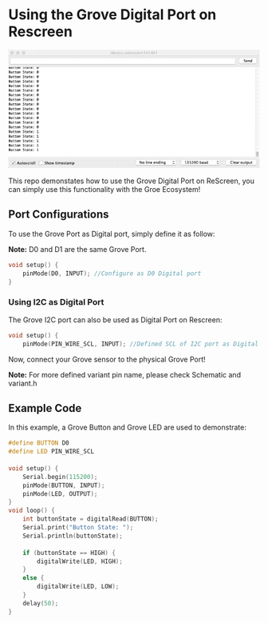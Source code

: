 # Using the Grove Digital Port on Rescreen

<div align=center><img src="https://raw.githubusercontent.com/ansonhe97/rawimages/master/img/2019-12-12%2014-55-44.2019-12-12%2014_56_10.gif"/></div>

This repo demonstates how to use the Grove Digital Port on ReScreen, you can simply use this functionality with the Groe Ecosystem!

## Port Configurations

To use the Grove Port as Digital port, simply define it as follow:

**Note:** D0 and D1 are the same Grove Port.

```cpp
void setup() {
    pinMode(D0, INPUT); //Configure as D0 Digital port
}
```

### Using I2C as Digital Port

The Grove I2C port can also be used as Digital Port on Rescreen:

```cpp
void setup() {
    pinMode(PIN_WIRE_SCL, INPUT); //Defined SCL of I2C port as Digital Input
```

Now, connect your Grove sensor to the physical Grove Port!

**Note:** For more defined variant pin name, please check Schematic and variant.h

## Example Code

In this example, a Grove Button and Grove LED are used to demonstrate:

```cpp
#define BUTTON D0
#define LED PIN_WIRE_SCL

void setup() {
    Serial.begin(115200);
    pinMode(BUTTON, INPUT);
    pinMode(LED, OUTPUT);
}
void loop() {
    int buttonState = digitalRead(BUTTON);
    Serial.print("Button State: ");
    Serial.println(buttonState);

    if (buttonState == HIGH) {
        digitalWrite(LED, HIGH);
    }
    else {
        digitalWrite(LED, LOW);
    }
    delay(50);
}
```